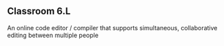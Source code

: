 ## Classroom 6.L

An online code editor / compiler that supports simultaneous, collaborative editing between multiple people
